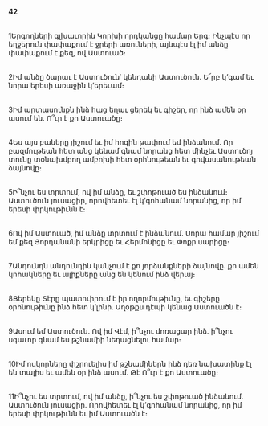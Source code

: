 **42**

\
1Երգողների գլխաւորին Կորխի որդկանցը համար Երգ։ Ինչպէս որ եղջերուն փափաքում է ջրերի առուների, այնպէս էլ իմ անձը փափաքում է քեզ, ով Աստուած։

\
2Իմ անձը ծարաւ է Աստուծուն՝ կենդանի Աստուծուն. Ե՜րբ կ’գամ եւ նորա երեսի առաջին կ’երեւամ։

\
3Իմ արտասունքն ինձ հաց եղաւ ցերեկ եւ գիշեր, որ ինձ ամեն օր ասում են. Ո՞ւր է քո Աստուածը։

\
4Ես այս բաները յիշում եւ իմ հոգին թափում եմ ինձանում. Որ բազմութեան հետ անց կենամ գնամ նորանց հետ մինչեւ Աստուծոյ տունը տօնախմբող ամբոխի հետ օրհնութեան եւ գովասանութեան ձայնովը։

\
5Ի՞նչու ես տրտում, ով իմ անձը, եւ շփոթուած ես ինձանում։ Աստուծուն յուսացիր, որովհետեւ էլ կ’գոհանամ նորանից, որ իմ երեսի փրկութիւնն է։

\
6Ով իմ Աստուած, իմ անձը տրտում է ինձանում. Սորա համար յիշում եմ քեզ Յորդանանի երկրիցը եւ Հերմոնիցը եւ Փոքր սարիցը։

\
7Անդունդն անդունդին կանչում է քո յորձանքների ձայնովը. քո ամեն կոհակները եւ ալիքները անց են կենում ինձ վերայ։

\
8Ցերեկը Տէրը պատուիրում է իր ողորմութիւնը, եւ գիշերը օրհնութիւնը ինձ հետ կ’լինի. Աղօթքս դէպի կենաց Աստուածն է։

\
9Ասում եմ Աստուծուն. Ով իմ Վէմ, ի՞նչու մոռացար ինձ. ի՞նչու սգաւոր գնամ ես թշնամիի նեղացնելու համար։

\
10Իմ ոսկորները փշրուելիս իմ թշնամիներն ինձ դեռ նախատինք էլ են տալիս եւ ամեն օր ինձ ասում. Թէ Ո՞ւր է քո Աստուածը։

\
11Ի՞նչու ես տրտում, ով իմ անձը, ի՞նչու ես շփոթուած ինձանում. Աստուծուն յուսացիր. Որովհետեւ էլ կ’գոհանամ նորանից, որ իմ երեսի փրկութիւնն եւ իմ Աստուածն է։
